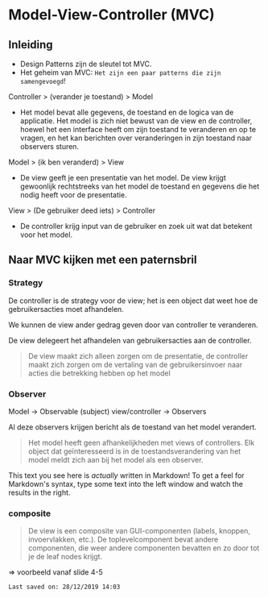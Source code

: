 # Model-View-Controller (MVC)

## Inleiding
  - Design Patterns zijn de sleutel tot MVC.
  - Het geheim van MVC: `Het zijn een paar patterns die zijn samengevoegd`!

Controller > (verander je toestand) > Model
 - Het model bevat alle gegevens, de toestand en de logica van de applicatie. Het model is zich niet bewust van de view en de controller, hoewel het een interface heeft om zijn toestand te veranderen en op te vragen, en het kan berichten over veranderingen in zijn toestand naar observers sturen.
 
Model > (ik ben veranderd) > View
 - De view geeft je een presentatie van het model. De view krijgt gewoonlijk rechtstreeks van het model de toestand en gegevens die het nodig heeft voor de presentatie.

View > (De gebruiker deed iets) > Controller
 - De controller krijg input van de gebruiker en zoek uit wat dat betekent voor het model.

## Naar MVC kijken met een paternsbril
### Strategy
De controller is de strategy voor de view; het is een object dat weet hoe de gebruikersacties moet afhandelen.

We kunnen de view ander gedrag geven door van controller te veranderen.

De view delegeert het afhandelen van gebruikersacties aan de controller.

> De view maakt zich alleen zorgen om de presentatie, de controller maakt zich zorgen om de vertaling van de gebruikersinvoer naar acties die betrekking hebben op het model

### Observer
Model -> Observable (subject)
view/controller -> Observers

Al deze observers krijgen bericht als de toestand van het model verandert.

> Het model heeft geen afhankelijkheden met views of controllers. Elk object dat geïnteresseerd is in de toestandsverandering van het model meldt zich aan bij het model als een observer.

This text you see here is *actually* written in Markdown! To get a feel for Markdown's syntax, type some text into the left window and watch the results in the right.
### composite
> De view is een composite van GUI-componenten (labels, knoppen, invoervlakken, etc.). De toplevelcomponent bevat andere componenten, die weer andere componenten bevatten en zo door tot je de leaf nodes krijgt.

=> voorbeeld vanaf slide 4-5
```sh
Last saved on: 28/12/2019 14:03
```

